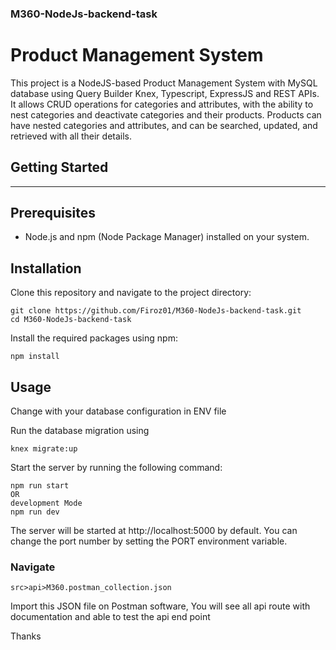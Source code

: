 ### M360-NodeJs-backend-task

# Product Management System
This project is a NodeJS-based Product Management System with MySQL database using Query Builder Knex, Typescript, ExpressJS and REST APIs. It allows CRUD operations for categories and attributes, with the ability to nest categories and deactivate categories and their products. Products can have nested categories and attributes, and can be searched, updated, and retrieved with all their details.

## Getting Started
***

## Prerequisites

* Node.js and npm (Node Package Manager) installed on your system.

## Installation

Clone this repository and navigate to the project directory:

```
git clone https://github.com/Firoz01/M360-NodeJs-backend-task.git
cd M360-NodeJs-backend-task

```
Install the required packages using npm:
```
npm install
```

## Usage

Change with your database configuration in ENV file

Run the database migration using 
```
knex migrate:up
```

Start the server by running the following command:

```
npm run start
OR
development Mode
npm run dev

```
The server will be started at http://localhost:5000 by default. You can change the port number by setting the PORT environment variable.

### Navigate 
```
src>api>M360.postman_collection.json
```
Import this JSON file on Postman software, You will see all api route with documentation and able to test the api end point



Thanks
